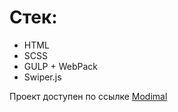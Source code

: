 # Стек:

* HTML
* SCSS
* GULP + WebPack
* Swiper.js

Проект доступен по ссылке [Modimal]([https://pie89.github.io/3LEGANT-STORE/](https://pie89.github.io/Modimal/))
